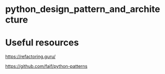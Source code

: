 # python_design_pattern_and_architecture

# Useful resources

https://refactoring.guru/

https://github.com/faif/python-patterns
